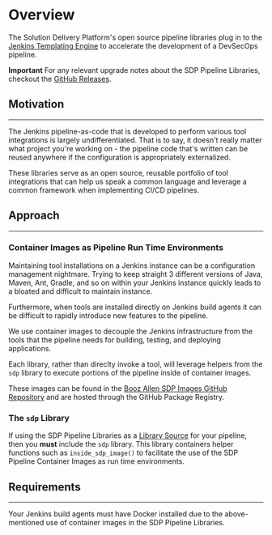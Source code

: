 # Overview

The Solution Delivery Platform's open source pipeline libraries plug in to the [Jenkins Templating Engine](https://jenkinsci.github.io/templating-engine-plugin) to accelerate the development of a DevSecOps pipeline. 

**Important** For any relevant upgrade notes about the SDP Pipeline Libraries, checkout the [GitHub Releases](https://github.com/boozallen/sdp-libraries/releases).

## Motivation
---

The Jenkins pipeline-as-code that is developed to perform various tool integrations is largely undifferentiated.  That is to say, it doesn't really matter what project you're working on - the pipeline code that's written can be reused anywhere if the configuration is appropriately externalized.  

These libraries serve as an open source, reusable portfolio of tool integrations that can help us speak a common language and leverage a common framework when implementing CI/CD pipelines. 

## Approach
---

### Container Images as Pipeline Run Time Environments

Maintaining tool installations on a Jenkins instance can be a configuration management nightmare.  Trying to keep straight 3 different versions of Java, Maven, Ant, Gradle, and so on within your Jenkins instance quickly leads to a bloated and difficult to maintain instance. 

Furthermore, when tools are installed directly on Jenkins build agents it can be difficult to rapidly introduce new features to the pipeline. 

We use container images to decouple the Jenkins infrastructure from the tools that the pipeline needs for building, testing, and deploying applications. 

Each library, rather than direclty invoke a tool, will leverage helpers from the ``sdp`` library to execute portions of the pipeline inside of container images. 

These images can be found in the [Booz Allen SDP Images GitHub Repository](https://github.com/boozallen/sdp-images) and are hosted through the GitHub Package Registry. 

### The ``sdp`` Library

If using the SDP Pipeline Libraries as a [Library Source](https://jenkinsci.github.io/templating-engine-plugin/2.3/concepts/library-development/library-source/) for your pipeline, then you **must** include the ``sdp`` library.  This library containers helper functions such as ``inside_sdp_image()`` to facilitate the use of the SDP Pipeline Container Images as run time environments. 

## Requirements
---

Your Jenkins build agents must have Docker installed due to the above-mentioned use of container images in the SDP Pipeline Libraries. 
